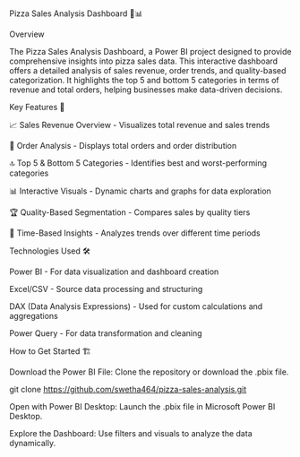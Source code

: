 Pizza Sales Analysis Dashboard 🍕📊

Overview

The Pizza Sales Analysis Dashboard, a Power BI project designed to provide comprehensive insights into pizza sales data. This interactive dashboard offers a detailed analysis of sales revenue, order trends, and quality-based categorization. It highlights the top 5 and bottom 5 categories in terms of revenue and total orders, helping businesses make data-driven decisions.

Key Features 🚀

📈 Sales Revenue Overview - Visualizes total revenue and sales trends

🍕 Order Analysis - Displays total orders and order distribution

🔝 Top 5 & Bottom 5 Categories - Identifies best and worst-performing categories

📊 Interactive Visuals - Dynamic charts and graphs for data exploration

🏆 Quality-Based Segmentation - Compares sales by quality tiers

📅 Time-Based Insights - Analyzes trends over different time periods

Technologies Used 🛠️

Power BI - For data visualization and dashboard creation

Excel/CSV - Source data processing and structuring

DAX (Data Analysis Expressions) - Used for custom calculations and aggregations

Power Query - For data transformation and cleaning

How to Get Started 🏗️

Download the Power BI File: Clone the repository or download the .pbix file.

git clone https://github.com/swetha464/pizza-sales-analysis.git

Open with Power BI Desktop: Launch the .pbix file in Microsoft Power BI Desktop.

Explore the Dashboard: Use filters and visuals to analyze the data dynamically.
